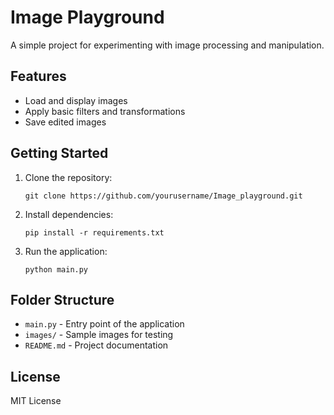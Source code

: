 # Image Playground

A simple project for experimenting with image processing and manipulation.

## Features

- Load and display images
- Apply basic filters and transformations
- Save edited images

## Getting Started

1. Clone the repository:
    ```
    git clone https://github.com/yourusername/Image_playground.git
    ```
2. Install dependencies:
    ```
    pip install -r requirements.txt
    ```
3. Run the application:
    ```
    python main.py
    ```

## Folder Structure

- `main.py` - Entry point of the application
- `images/` - Sample images for testing
- `README.md` - Project documentation

## License

MIT License